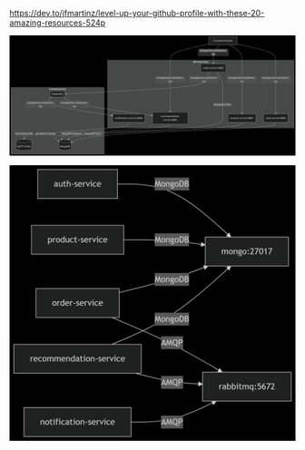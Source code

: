 https://dev.to/jfmartinz/level-up-your-github-profile-with-these-20-amazing-resources-524p

![](./readme-assets/deepseek_mermaid_20250419_0dced2.png)

![](./readme-assets/deepseek_mermaid_20250419_9dddfd.png)